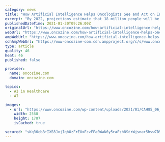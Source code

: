 ```yaml
---
category: news
title: "How Artificial Intelligence Helps Oncologists See and Act on Invisible Socioeconomic Risk Factors"
excerpt: "By 2022, projections estimate that 18 million people will be cancer survivors and by 2023, 2.3 million people will be newly diagnosed with cancer.[1] But significant challenges remain when it comes to ensuring high-quality,"
publishedDateTime: 2021-01-30T09:26:00Z
originalUrl: "https://www.oncozine.com/how-artificial-intelligence-helps-oncologists-see-and-act-on-invisible-socioeconomic-risk-factors/"
webUrl: "https://www.oncozine.com/how-artificial-intelligence-helps-oncologists-see-and-act-on-invisible-socioeconomic-risk-factors/"
ampWebUrl: "https://www.oncozine.com/how-artificial-intelligence-helps-oncologists-see-and-act-on-invisible-socioeconomic-risk-factors/amp/"
cdnAmpWebUrl: "https://www-oncozine-com.cdn.ampproject.org/c/s/www.oncozine.com/how-artificial-intelligence-helps-oncologists-see-and-act-on-invisible-socioeconomic-risk-factors/amp/"
type: article
quality: 46
heat: 46
published: false

provider:
  name: oncozine.com
  domain: oncozine.com

topics:
  - AI in Healthcare
  - AI

images:
  - url: "https://www.oncozine.com/wp-content/uploads/2021/01/CAH85_06_01_383-1-scaled.jpg"
    width: 2560
    height: 1707
    isCached: true

secured: "sKqR6cb8+IXB3JxjIqhOzFrEUxFcvFFa0WaN6y5raFzh8SdrWjsna+5hvw7D5qE2jAdVXzKcrVkFSzzH3fnVILWhu6nWOEzAdTum8vW1BtLu6nz5/8fUYWeXq7tA1/jSHBTmteTzkoNOcSkaO+kJidEe7kLfANJAyMRV0EWJ5zKgkvrsdMpsMW96cAzKSTkOmfY9DBxsFTy5D1JEMxIdG6VOdKOH5lDIiKuJQZGnpurvUOwLKZze/CTcoQ4ITdH09Jr15MFZt3WatFD/ZvUswsNZ3eURHDxZeHm+6lDYpFZMvwmYGdnUuyg7pofMuL4Dx36L3Mo2Nq09NiZL9BXoE6qiIiwZp2xeoKgyNQVBixo=;90Io40CjDXfKpVac7zzjZw=="
---
```


